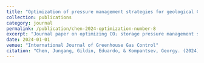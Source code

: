 ```yaml
---
title: "Optimization of pressure management strategies for geological CO2 storage using surrogate model-based reinforcement learning"
collection: publications
category: journal
permalink: /publication/chen-2024-optimization-number-8
excerpt: "Journal paper on optimizing CO₂ storage pressure management strategies with surrogate model-based reinforcement learning."
date: 2024-01-01
venue: "International Journal of Greenhouse Gas Control"
citation: "Chen, Jungang, Gildin, Eduardo, & Kompantsev, Georgy. (2024). Optimization of pressure management strategies for geological CO₂ storage using surrogate model-based reinforcement learning. International Journal of Greenhouse Gas Control, 138, 104262. Elsevier."
---
```



